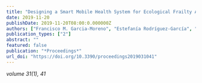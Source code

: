```yaml
---
title: "Designing a Smart Mobile Health System for Ecological Frailty Assessment in Elderly"
date: 2019-11-20
publishDate: 2019-11-20T08:00:0.000000Z
authors: ["Francisco M. Garcia-Moreno", "Estefanía Rodríguez-García", "María José Rodríguez-Fórtiz", "José Luis Garrido", "Maria Bermudez-Edo", "Carmen Villaverde-Gutiérrez", "José Manuel Pérez-Mármol"]
publication_types: ["2"]
abstract: ""
featured: false
publication: "*Proceedings*"
url_doi: "https://doi.org/10.3390/proceedings2019031041"
---
```


_volume 31(1), 41_
